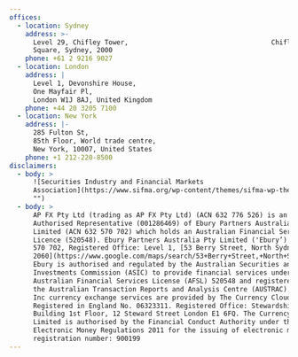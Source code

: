 ```yaml
---
offices:
  - location: Sydney
    address: >-
      Level 29, Chifley Tower,                                    Chifley
      Square, Sydney, 2000
    phone: +61 2 9216 9027
  - location: London
    address: |
      Level 1, Devonshire House,
      One Mayfair Pl,
      London W1J 8AJ, United Kingdom
    phone: +44 20 3205 7100
  - location: New York
    address: |-
      285 Fulton St,
      85th Floor, World trade centre,
      New York, 10007, United States
    phone: +1 212-220-8500
disclaimers:
  - body: >
      ![Securities Industry and Financial Markets
      Association](https://www.sifma.org/wp-content/themes/sifma-wp-theme/static/img/sifma.png
      "")
  - body: >
      AP FX Pty Ltd (trading as AP FX Pty Ltd) (ACN 632 776 526) is an
      Authorised Representative (001286469) of Ebury Partners Australia Pty
      Limited (ACN 632 570 702) which holds an Australian Financial Services
      Licence (520548). Ebury Partners Australia Pty Limited ('Ebury’) ACN 632
      570 702, Registered Office: Level 1, [53 Berry Street, North Sydney NSW
      2060](https://www.google.com/maps/search/53+Berry+Street,+North+Sydney+NSW+2060).
      Ebury is authorised and regulated by the Australian Securities and
      Investments Commission (ASIC) to provide financial services under
      Australian Financial Services License (AFSL) 520548 and registered with
      the Australian Transaction Reports and Analysis Centre (AUSTRAC). AP FX,
      Inc currency exchange services are provided by The Currency Cloud Limited.
      Registered in England No. 06323311. Registered Office: Stewardship
      Building 1st Floor, 12 Steward Street London E1 6FQ. The Currency Cloud
      Limited is authorised by the Financial Conduct Authority under the
      Electronic Money Regulations 2011 for the issuing of electronic money. FCA
      registration number: 900199
---
```


